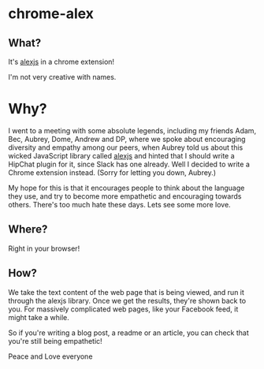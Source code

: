 # chrome-alex

## What?
It's [alexjs](http://alexjs.com/) in a chrome extension!

I'm not very creative with names.

# Why?
I went to a meeting with some absolute legends, including my friends Adam, Bec, Aubrey, Dome, Andrew and DP, where we spoke about encouraging diversity and empathy among our peers, when Aubrey told us about this wicked JavaScript library called [alexjs](http://alexjs.com/) and hinted that I should write a HipChat plugin for it, since Slack has one already. Well I decided to write a Chrome extension instead. (Sorry for letting you down, Aubrey.)

My hope for this is that it encourages people to think about the language they use, and try to become more empathetic and encouraging towards others. There's too much hate these days. Lets see some more love.

## Where?
Right in your browser!

## How?
We take the text content of the web page that is being viewed, and run it through the alexjs library. Once we get the results, they're shown back to you. For massively complicated web pages, like your Facebook feed, it might take a while.

So if you're writing a blog post, a readme or an article, you can check that you're still being empathetic!

Peace and Love everyone